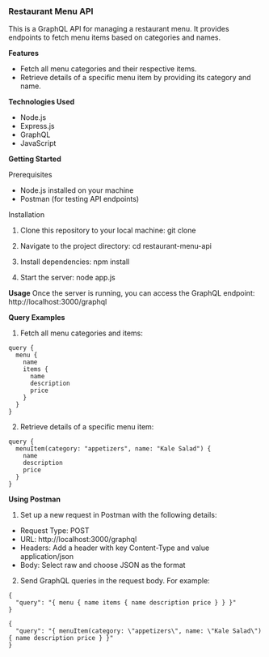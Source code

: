 ### **Restaurant Menu API**

This is a GraphQL API for managing a restaurant menu. It provides endpoints to fetch menu items based on categories and names.

**Features**

- Fetch all menu categories and their respective items.
- Retrieve details of a specific menu item by providing its category and name.

**Technologies Used**

- Node.js
- Express.js
- GraphQL
- JavaScript

**Getting Started**

Prerequisites

- Node.js installed on your machine
- Postman (for testing API endpoints)

Installation

1. Clone this repository to your local machine:
git clone <repository-url>

2. Navigate to the project directory:
cd restaurant-menu-api

3. Install dependencies:
npm install

4. Start the server:
node app.js

**Usage**
Once the server is running, you can access the GraphQL endpoint:
http://localhost:3000/graphql

**Query Examples**
1. Fetch all menu categories and items:
```
query {
  menu {
    name
    items {
      name
      description
      price
    }
  }
}

```

2. Retrieve details of a specific menu item:
```
query {
  menuItem(category: "appetizers", name: "Kale Salad") {
    name
    description
    price
  }
}

```

**Using Postman**

1. Set up a new request in Postman with the following details:

- Request Type: POST
- URL: http://localhost:3000/graphql
- Headers: Add a header with key Content-Type and value application/json
- Body: Select raw and choose JSON as the format

2. Send GraphQL queries in the request body. For example:
```
{
  "query": "{ menu { name items { name description price } } }"
}

```

```
{
  "query": "{ menuItem(category: \"appetizers\", name: \"Kale Salad\") { name description price } }"
}
```